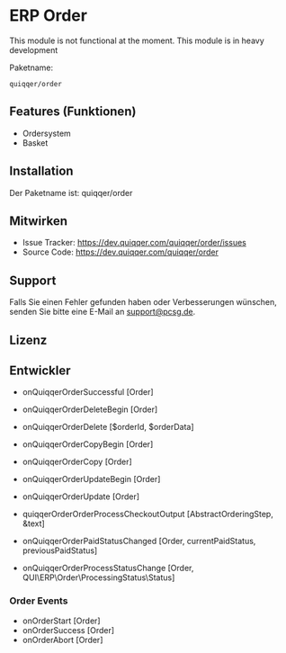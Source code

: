 ERP Order
========

This module is not functional at the moment.
This module is in heavy development 

Paketname:

    quiqqer/order


Features (Funktionen)
--------

- Ordersystem
- Basket


Installation
------------

Der Paketname ist: quiqqer/order


Mitwirken
----------

- Issue Tracker: https://dev.quiqqer.com/quiqqer/order/issues
- Source Code: https://dev.quiqqer.com/quiqqer/order


Support
-------

Falls Sie einen Fehler gefunden haben oder Verbesserungen wünschen,
senden Sie bitte eine E-Mail an support@pcsg.de.


Lizenz
-------


Entwickler
--------

- onQuiqqerOrderSuccessful [Order]

- onQuiqqerOrderDeleteBegin [Order]
- onQuiqqerOrderDelete [$orderId, $orderData]

- onQuiqqerOrderCopyBegin [Order]
- onQuiqqerOrderCopy [Order]

- onQuiqqerOrderUpdateBegin [Order]
- onQuiqqerOrderUpdate [Order]

- quiqqerOrderOrderProcessCheckoutOutput [AbstractOrderingStep, &text]

- onQuiqqerOrderPaidStatusChanged [Order, currentPaidStatus, previousPaidStatus]
- onQuiqqerOrderProcessStatusChange [Order, QUI\ERP\Order\ProcessingStatus\Status]

### Order Events

- onOrderStart [Order]
- onOrderSuccess [Order]
- onOrderAbort [Order]